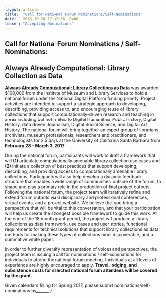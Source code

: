 ```yaml
---
layout: article
title:  "Call for National Forum Nominations/Self-Nominations"
date:   2016-10-24 17:32:06 -0400
teaser: "Accepting Nominations"
---
```


## Call for National Forum Nominations / Self-Nominations: 
## Always Already Computational: Library Collection as Data

[**Always Already Computational: Library Collections as Data**](https://www.imls.gov/grants/awarded/LG-73-16-0096-16) was awarded $100,000 from the Institute of Museum and Library Services to hold a national forum under the National Digital Platform funding priority. Project activities are intended to support a strategic approach to developing, describing, providing access to, and encouraging reuse of library collections that support computationally-driven research and teaching in areas including but not limited to Digital Humanities, Public History, Digital History, data driven Journalism, Digital Social Science, and Digital Art History. The national forum will bring together an expert group of librarians, archivists, museum professionals, researchers and practitioners, and technologists for 2.5 days at the University of California Santa Barbara from **February 28 - March 3, 2017**.

During the national forum, participants will work to draft a framework that will **(1)** articulate computationally amenable library collection use cases and **(2)** initiate a collection of best practices that support developing, describing, and providing access to computationally amenable library collections. Participants will also help develop a dynamic feedback structure that enables a wide range of communities, outside of the forum, to shape and play a primary role in the production of final project outputs. Following the national forum, the project team will iteratively refine and extend forum outputs via 6 disciplinary and professional conferences, virtual events, and a project website. We believe that you bring a perspective that will be vital to this conversation, and that your participation will help us create the strongest possible framework to guide this work. At the end of the 18 month grant period, the project will produce a library collections as data framework, use cases and user stories, functional requirements for technical solutions that support library collections as data, methods for making these types of collections more discoverable, and a summative white paper. 

In order to further diversify representation of voices and perspectives, the project team is issuing a call for nominations / self-nominations for individuals to attend the national forum meeting. Individuals at all levels of experience are highly encouraged to apply.  **Travel, lodging, and subsistence costs for selected national forum attendees will be covered by the grant.** 

Given calendars filling for Spring 2017, please submit nominations/self-nominations by______, _/_. 
